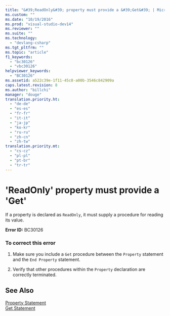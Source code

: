 ```yaml
---
title: "&#39;ReadOnly&#39; property must provide a &#39;Get&#39; | Microsoft Docs"
ms.custom: ""
ms.date: "10/19/2016"
ms.prod: "visual-studio-dev14"
ms.reviewer: ""
ms.suite: ""
ms.technology: 
  - "devlang-csharp"
ms.tgt_pltfrm: ""
ms.topic: "article"
f1_keywords: 
  - "bc30126"
  - "vbc30126"
helpviewer_keywords: 
  - "BC30126"
ms.assetid: a522c39e-1f11-45c8-a00b-3546c842909a
caps.latest.revision: 8
ms.author: "billchi"
manager: "douge"
translation.priority.ht: 
  - "de-de"
  - "es-es"
  - "fr-fr"
  - "it-it"
  - "ja-jp"
  - "ko-kr"
  - "ru-ru"
  - "zh-cn"
  - "zh-tw"
translation.priority.mt: 
  - "cs-cz"
  - "pl-pl"
  - "pt-br"
  - "tr-tr"
---
```

# &#39;ReadOnly&#39; property must provide a &#39;Get&#39;
If a property is declared as `ReadOnly`, it must supply a procedure for reading its value.  
  
 **Error ID:** BC30126  
  
### To correct this error  
  
1.  Make sure you include a `Get` procedure between the `Property` statement and the `End Property` statement.  
  
2.  Verify that other procedures within the `Property` declaration are correctly terminated.  
  
## See Also  
 [Property Statement](../Topic/Property%20Statement.md)   
 [Get Statement](../Topic/Get%20Statement.md)